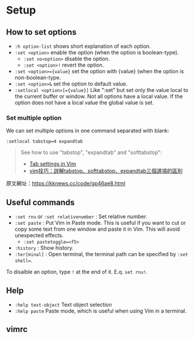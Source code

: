 # Setup

## How to set options

- `:h option-list` shows short explanation of each option.
- `:set <option>` enable the option (when the option is boolean-type).
  - `:set no<option>` disable the option.
  - `:set <option>!` revert the option.
- `:set <option>={value}` set the option with {value} (when the option is non-boolean-type.
- `:set <option>&` set the option to default value.
- `:setlocal <option>[={value}]` Like ":set" but set only the value local to the current buffer or window.  Not all options have a local value.  If the option does not have a local value the global value is set.

### Set multiple option

We can set multiple options in one command separated with blank:

```
:setlocal tabstop=4 expandtab
```

> See how to use "tabstop", "expandtab" and "softtabstop":<br />
> - [Tab settings in Vim](https://arisweedler.medium.com/tab-settings-in-vim-1ea0863c5990)
> - [vim技巧：詳解tabstop、softtabstop、expandtab三個選項的區別](https://kknews.cc/code/gp46ae8.html)



原文網址：https://kknews.cc/code/gp46ae8.html


## Useful commands

- `:set rnu` or `:set relativenumber` : Set relative number.
- `:set paste` : Put Vim in Paste mode.  This is useful if you want to cut or copy some text from one window and paste it in Vim.  This will avoid unexpected effects.
  - `:set pastetoggle=<f5>`
- `:history` : Show history.
- `:ter[minal]` : Open terminal, the terminal path can be specified by `:set shell=`.  

To disalble an option, type `!` at the end of it. E.q. `set rnu!`.


## Help

- `:help text-object` Text object selection
- `:help paste` Paste mode, which is useful when using Vim in a terminal.

## vimrc

